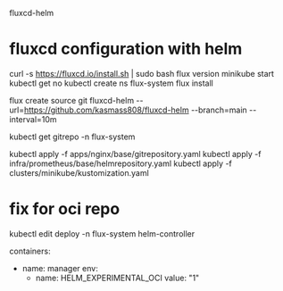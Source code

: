 fluxcd-helm
# fluxcd configuration with helm

curl -s https://fluxcd.io/install.sh | sudo bash
flux version
minikube start
kubectl get no
kubectl create ns flux-system
flux install

flux create source git fluxcd-helm
--url=https://github.com/kasmass808/fluxcd-helm
--branch=main
--interval=10m

kubectl get gitrepo -n flux-system

kubectl apply -f apps/nginx/base/gitrepository.yaml
kubectl apply -f infra/prometheus/base/helmrepository.yaml
kubectl apply -f clusters/minikube/kustomization.yaml


# fix for oci repo
kubectl edit deploy -n flux-system helm-controller

containers:
- name: manager
  env:
  - name: HELM_EXPERIMENTAL_OCI
    value: "1"

